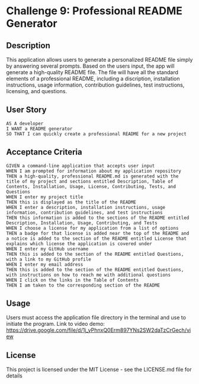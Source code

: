 # Challenge 9: Professional README Generator

## Description
This application allows users to generate a personalized README file simply by answering several prompts. Based on the users input, the app will generate a high-quality README file. The file will have all the standard elements of a professional README, including a discription, installation instructions, usage information, contribution guidelines, test instructions, licensing, and questions.

## User Story
```
AS A developer
I WANT a README generator
SO THAT I can quickly create a professional README for a new project
```

## Acceptance Criteria
```
GIVEN a command-line application that accepts user input
WHEN I am prompted for information about my application repository
THEN a high-quality, professional README.md is generated with the title of my project and sections entitled Description, Table of Contents, Installation, Usage, License, Contributing, Tests, and Questions
WHEN I enter my project title
THEN this is displayed as the title of the README
WHEN I enter a description, installation instructions, usage information, contribution guidelines, and test instructions
THEN this information is added to the sections of the README entitled Description, Installation, Usage, Contributing, and Tests
WHEN I choose a license for my application from a list of options
THEN a badge for that license is added near the top of the README and a notice is added to the section of the README entitled License that explains which license the application is covered under
WHEN I enter my GitHub username
THEN this is added to the section of the README entitled Questions, with a link to my GitHub profile
WHEN I enter my email address
THEN this is added to the section of the README entitled Questions, with instructions on how to reach me with additional questions
WHEN I click on the links in the Table of Contents
THEN I am taken to the corresponding section of the README
```

## Usage
Users must access the application file directory in the terminal and use <node index.js> to initiate the program.
Link to video demo: https://drive.google.com/file/d/1j_yPhnxQ0Erm897YNs2SW2daTzCrGech/view

## License
This project is licensed under the MIT License - see the LICENSE.md file for details
